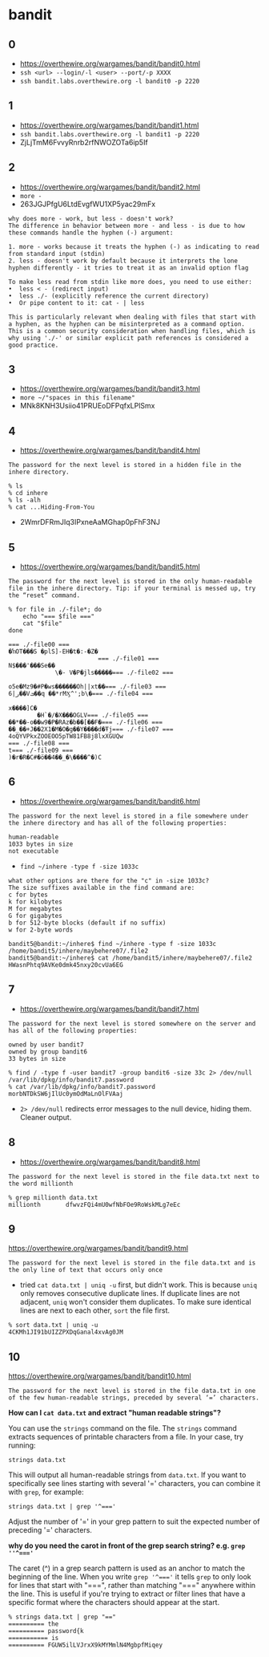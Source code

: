 # bandit

## 0
- https://overthewire.org/wargames/bandit/bandit0.html
- `ssh <url> --login/-l <user> --port/-p XXXX`
- `ssh bandit.labs.overthewire.org -l bandit0 -p 2220`


## 1
- https://overthewire.org/wargames/bandit/bandit1.html
- `ssh bandit.labs.overthewire.org -l bandit1 -p 2220`
- ZjLjTmM6FvvyRnrb2rfNWOZOTa6ip5If

## 2
- https://overthewire.org/wargames/bandit/bandit2.html
- `more -`
- 263JGJPfgU6LtdEvgfWU1XP5yac29mFx
```
why does more - work, but less - doesn't work?
The difference in behavior between more - and less - is due to how these commands handle the hyphen (-) argument:

1. more - works because it treats the hyphen (-) as indicating to read from standard input (stdin)
2. less - doesn't work by default because it interprets the lone hyphen differently - it tries to treat it as an invalid option flag

To make less read from stdin like more does, you need to use either:
•  less < - (redirect input)
•  less ./- (explicitly reference the current directory)
•  Or pipe content to it: cat - | less

This is particularly relevant when dealing with files that start with a hyphen, as the hyphen can be misinterpreted as a command option. This is a common security consideration when handling files, which is why using './-' or similar explicit path references is considered a good practice.
```

## 3
- https://overthewire.org/wargames/bandit/bandit3.html
- `more ~/"spaces in this filename"`
- MNk8KNH3Usiio41PRUEoDFPqfxLPlSmx

## 4
- https://overthewire.org/wargames/bandit/bandit4.html
```
The password for the next level is stored in a hidden file in the inhere directory.
```
```
% ls
% cd inhere
% ls -alh
% cat ...Hiding-From-You
```
- 2WmrDFRmJIq3IPxneAaMGhap0pFhF3NJ

## 5
- https://overthewire.org/wargames/bandit/bandit5.html
```
The password for the next level is stored in the only human-readable file in the inhere directory. Tip: if your terminal is messed up, try the “reset” command.
```
```
% for file in ./-file*; do
    echo "=== $file ==="
    cat "$file"
done

=== ./-file00 ===
�ŉOT���S �plS]-EH�t�:-�Z�
                         === ./-file01 ===
N$���'���Se��
             \�- V�P�jls�����=== ./-file02 ===

o5e�Mz9�#P�ws������Oh||xt��=== ./-file03 ===
6|ر��Vܒ��q ��*rMӼ^';b\�=== ./-file04 ===

x����]C�
        �H`�/�X���OGLV=== ./-file05 ===
��*��-o��w9�P�RAz�b��[��F�=== ./-file06 ===
��_��+J��2X1�M�O�g��Y����d�Ŧj=== ./-file07 ===
4oQYVPkxZOOEOO5pTW81FB8j8lxXGUQw
=== ./-file08 ===
t=== ./-file09 ===
)�r�R�C#�ӧ��4��_�\����^�)C
```

## 6
- https://overthewire.org/wargames/bandit/bandit6.html
```
The password for the next level is stored in a file somewhere under the inhere directory and has all of the following properties:

human-readable
1033 bytes in size
not executable
```
- `find ~/inhere -type f -size 1033c`
```
what other options are there for the "c" in -size 1033c?
The size suffixes available in the find command are:
c for bytes
k for kilobytes
M for megabytes
G for gigabytes
b for 512-byte blocks (default if no suffix)
w for 2-byte words
```
```
bandit5@bandit:~/inhere$ find ~/inhere -type f -size 1033c
/home/bandit5/inhere/maybehere07/.file2
bandit5@bandit:~/inhere$ cat /home/bandit5/inhere/maybehere07/.file2
HWasnPhtq9AVKe0dmk45nxy20cvUa6EG
```

## 7
- https://overthewire.org/wargames/bandit/bandit7.html
```
The password for the next level is stored somewhere on the server and has all of the following properties:

owned by user bandit7
owned by group bandit6
33 bytes in size
```
```
% find / -type f -user bandit7 -group bandit6 -size 33c 2> /dev/null
/var/lib/dpkg/info/bandit7.password
% cat /var/lib/dpkg/info/bandit7.password
morbNTDkSW6jIlUc0ymOdMaLnOlFVAaj
```
- `2> /dev/null` redirects error messages to the null device, hiding them. Cleaner output. 

## 8
- https://overthewire.org/wargames/bandit/bandit8.html
```
The password for the next level is stored in the file data.txt next to the word millionth
```
```
% grep millionth data.txt 
millionth       dfwvzFQi4mU0wfNbFOe9RoWskMLg7eEc
```

## 9
https://overthewire.org/wargames/bandit/bandit9.html
```
The password for the next level is stored in the file data.txt and is the only line of text that occurs only once
```
- tried `cat data.txt | uniq -u` first, but didn't work. This is because `uniq` only removes consecutive duplicate lines. If duplicate lines are not adjacent, `uniq` won't consider them duplicates. To make sure identical lines are next to each other, `sort` the file first.
```
% sort data.txt | uniq -u
4CKMh1JI91bUIZZPXDqGanal4xvAg0JM
```

## 10
https://overthewire.org/wargames/bandit/bandit10.html
```
The password for the next level is stored in the file data.txt in one of the few human-readable strings, preceded by several ‘=’ characters.
```

**How can I `cat data.txt` and extract "human readable strings"?**

You can use the `strings` command on the file. The `strings` command extracts sequences of printable characters from a file. In your case, try running:

`strings data.txt`

This will output all human-readable strings from `data.txt`. If you want to specifically see lines starting with several '=' characters, you can combine it with `grep`, for example:

`strings data.txt | grep '^==='`

Adjust the number of '=' in your grep pattern to suit the expected number of preceding '=' characters.

**why do you need the carot in front of the grep search string? e.g. `grep ''^==='`**

The caret (^) in a grep search pattern is used as an anchor to match the beginning of the line. When you write `grep '^==='` it tells `grep` to only look for lines that start with "===", rather than matching "===" anywhere within the line. This is useful if you're trying to extract or filter lines that have a specific format where the characters should appear at the start.

```
% strings data.txt | grep "=="
========== the
========== password{k
=========== is
========== FGUW5ilLVJrxX9kMYMmlN4MgbpfMiqey
```

